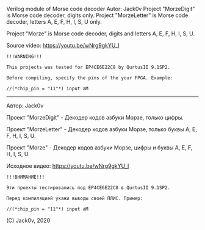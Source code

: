 Verilog module of Morse code decoder
Autor: Jack0v
Project "MorzeDigit" 	is Morse code decoder, digits only.
Project "MorzeLetter"	is Morse code decoder, letters A, E, F, H, I, S, U only.

Project "Morze"			is Morse code decoder, digits and letters A, E, F, H, I, S, U.

Source video: https://youtu.be/wNrg9gkYU_I

	!!!WARNING!!!
	
	This projects was tested for EP4CE6E22C8 by QurtusII 9.1SP2.
	
	Before compiling, specify the pins of the your FPGA. Example:
	
	//(*chip_pin = "11"*) input aM

---------------------------------

Автор: Jack0v

Проект "MorzeDigit" 	- Декодер кодов азбуки Морзе, только цифры.

Проект "MorzeLetter"	- Декодер кодов азбуки Морзе, только буквы A, E, F, H, I, S, U.

Проект "Morze"			- Декодер кодов азбуки Морзе, цифры и буквы A, E, F, H, I, S, U.

Исходное видео: https://youtu.be/wNrg9gkYU_I

	!!!ВНИМАНИЕ!!!
	
	Эти проекты тестировались под EP4CE6E22C8 в QurtusII 9.1SP2.
	
	Перед компиляцией укажи выводы своей ПЛИС. Пример:
	
	//(*chip_pin = "11"*) input aM
	
(C) Jack0v, 2020
